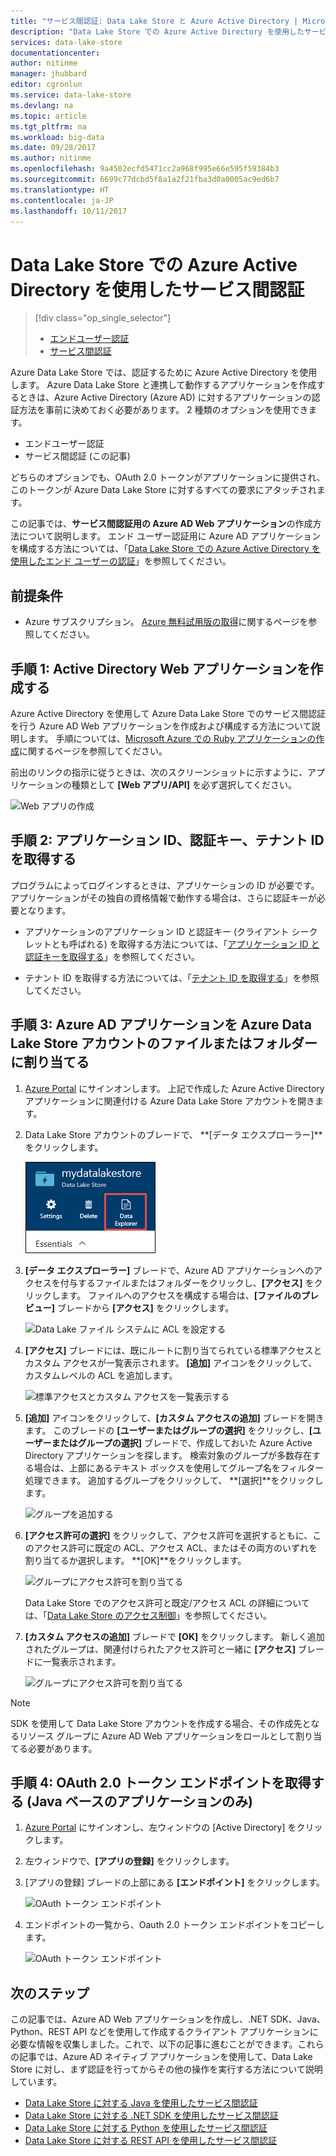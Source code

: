 ```yaml
---
title: "サービス間認証: Data Lake Store と Azure Active Directory | Microsoft Docs"
description: "Data Lake Store での Azure Active Directory を使用したサービス間認証を行う方法について説明します"
services: data-lake-store
documentationcenter: 
author: nitinme
manager: jhubbard
editor: cgronlun
ms.service: data-lake-store
ms.devlang: na
ms.topic: article
ms.tgt_pltfrm: na
ms.workload: big-data
ms.date: 09/28/2017
ms.author: nitinme
ms.openlocfilehash: 9a4502ecfd5471cc2a968f995e66e595f59384b3
ms.sourcegitcommit: 6699c77dcbd5f8a1a2f21fba3d0a0005ac9ed6b7
ms.translationtype: HT
ms.contentlocale: ja-JP
ms.lasthandoff: 10/11/2017
---
```

# <a name="service-to-service-authentication-with-data-lake-store-using-azure-active-directory"></a>Data Lake Store での Azure Active Directory を使用したサービス間認証
> [!div class="op_single_selector"]
> * [エンドユーザー認証](data-lake-store-end-user-authenticate-using-active-directory.md)
> * [サービス間認証](data-lake-store-service-to-service-authenticate-using-active-directory.md)
> 
>  

Azure Data Lake Store では、認証するために Azure Active Directory を使用します。 Azure Data Lake Store と連携して動作するアプリケーションを作成するときは、Azure Active Directory (Azure AD) に対するアプリケーションの認証方法を事前に決めておく必要があります。 2 種類のオプションを使用できます。

* エンドユーザー認証 
* サービス間認証 (この記事) 

どちらのオプションでも、OAuth 2.0 トークンがアプリケーションに提供され、このトークンが Azure Data Lake Store に対するすべての要求にアタッチされます。

この記事では、**サービス間認証用の Azure AD Web アプリケーション**の作成方法について説明します。 エンド ユーザー認証用に Azure AD アプリケーションを構成する方法については、「[Data Lake Store での Azure Active Directory を使用したエンド ユーザーの認証](data-lake-store-end-user-authenticate-using-active-directory.md)」を参照してください。

## <a name="prerequisites"></a>前提条件
* Azure サブスクリプション。 [Azure 無料試用版の取得](https://azure.microsoft.com/pricing/free-trial/)に関するページを参照してください。

## <a name="step-1-create-an-active-directory-web-application"></a>手順 1: Active Directory Web アプリケーションを作成する

Azure Active Directory を使用して Azure Data Lake Store でのサービス間認証を行う Azure AD Web アプリケーションを作成および構成する方法について説明します。 手順については、[Microsoft Azure での Ruby アプリケーションの作成](../azure-resource-manager/resource-group-create-service-principal-portal.md)に関するページを参照してください。

前出のリンクの指示に従うときは、次のスクリーンショットに示すように、アプリケーションの種類として **[Web アプリ/API]** を必ず選択してください。

![Web アプリの作成](./media/data-lake-store-authenticate-using-active-directory/azure-active-directory-create-web-app.png "Web アプリの作成")

## <a name="step-2-get-application-id-authentication-key-and-tenant-id"></a>手順 2: アプリケーション ID、認証キー、テナント ID を取得する
プログラムによってログインするときは、アプリケーションの ID が必要です。 アプリケーションがその独自の資格情報で動作する場合は、さらに認証キーが必要となります。

* アプリケーションのアプリケーション ID と認証キー (クライアント シークレットとも呼ばれる) を取得する方法については、「[アプリケーション ID と認証キーを取得する](../azure-resource-manager/resource-group-create-service-principal-portal.md#get-application-id-and-authentication-key)」を参照してください。

* テナント ID を取得する方法については、「[テナント ID を取得する](../azure-resource-manager/resource-group-create-service-principal-portal.md#get-tenant-id)」を参照してください。

## <a name="step-3-assign-the-azure-ad-application-to-the-azure-data-lake-store-account-file-or-folder"></a>手順 3: Azure AD アプリケーションを Azure Data Lake Store アカウントのファイルまたはフォルダーに割り当てる


1. [Azure Portal](https://portal.azure.com) にサインオンします。 上記で作成した Azure Active Directory アプリケーションに関連付ける Azure Data Lake Store アカウントを開きます。
2. Data Lake Store アカウントのブレードで、 **[データ エクスプローラー]**をクリックします。
   
    ![Data Lake Store アカウントにディレクトリを作成する](./media/data-lake-store-authenticate-using-active-directory/adl.start.data.explorer.png "Data Lake Store アカウントにディレクトリを作成する")
3. **[データ エクスプローラー]** ブレードで、Azure AD アプリケーションへのアクセスを付与するファイルまたはフォルダーをクリックし、**[アクセス]** をクリックします。 ファイルへのアクセスを構成する場合は、**[ファイルのプレビュー]** ブレードから **[アクセス]** をクリックします。
   
    ![Data Lake ファイル システムに ACL を設定する](./media/data-lake-store-authenticate-using-active-directory/adl.acl.1.png "Data Lake ファイル システムに ACL を設定する")
4. **[アクセス]** ブレードには、既にルートに割り当てられている標準アクセスとカスタム アクセスが一覧表示されます。 **[追加]** アイコンをクリックして、カスタムレベルの ACL を追加します。
   
    ![標準アクセスとカスタム アクセスを一覧表示する](./media/data-lake-store-authenticate-using-active-directory/adl.acl.2.png "標準アクセスとカスタム アクセスを一覧表示する")
5. **[追加]** アイコンをクリックして、**[カスタム アクセスの追加]** ブレードを開きます。 このブレードの **[ユーザーまたはグループの選択]** をクリックし、**[ユーザーまたはグループの選択]** ブレードで、作成しておいた Azure Active Directory アプリケーションを探します。 検索対象のグループが多数存在する場合は、上部にあるテキスト ボックスを使用してグループ名をフィルター処理できます。 追加するグループをクリックして、 **[選択]**をクリックします。
   
    ![グループを追加する](./media/data-lake-store-authenticate-using-active-directory/adl.acl.3.png "グループを追加する")
6. **[アクセス許可の選択]** をクリックして、アクセス許可を選択するともに、このアクセス許可に既定の ACL、アクセス ACL、またはその両方のいずれを割り当てるか選択します。 **[OK]**をクリックします。
   
    ![グループにアクセス許可を割り当てる](./media/data-lake-store-authenticate-using-active-directory/adl.acl.4.png "グループにアクセス許可を割り当てる")
   
    Data Lake Store でのアクセス許可と既定/アクセス ACL の詳細については、「[Data Lake Store のアクセス制御](data-lake-store-access-control.md)」を参照してください。
7. **[カスタム アクセスの追加]** ブレードで **[OK]** をクリックします。 新しく追加されたグループは、関連付けられたアクセス許可と一緒に **[アクセス]** ブレードに一覧表示されます。
   
    ![グループにアクセス許可を割り当てる](./media/data-lake-store-authenticate-using-active-directory/adl.acl.5.png "グループにアクセス許可を割り当てる")

> [!NOTE]
> SDK を使用して Data Lake Store アカウントを作成する場合、その作成先となるリソース グループに Azure AD Web アプリケーションをロールとして割り当てる必要があります。
> 
>

## <a name="step-4-get-the-oauth-20-token-endpoint-only-for-java-based-applications"></a>手順 4: OAuth 2.0 トークン エンドポイントを取得する (Java ベースのアプリケーションのみ)

1. [Azure Portal](https://portal.azure.com) にサインオンし、左ウィンドウの [Active Directory] をクリックします。

2. 左ウィンドウで、**[アプリの登録]** をクリックします。

3. [アプリの登録] ブレードの上部にある **[エンドポイント]** をクリックします。

    ![OAuth トークン エンドポイント](./media/data-lake-store-authenticate-using-active-directory/oauth-token-endpoint.png "OAuth トークン エンドポイント")

4. エンドポイントの一覧から、Oauth 2.0 トークン エンドポイントをコピーします。

    ![OAuth トークン エンドポイント](./media/data-lake-store-authenticate-using-active-directory/oauth-token-endpoint-1.png "OAuth トークン エンドポイント")   

## <a name="next-steps"></a>次のステップ
この記事では、Azure AD Web アプリケーションを作成し、.NET SDK、Java、Python、REST API などを使用して作成するクライアント アプリケーションに必要な情報を収集しました。これで、以下の記事に進むことができます。これらの記事では、Azure AD ネイティブ アプリケーションを使用して、Data Lake Store に対し、まず認証を行ってからその他の操作を実行する方法について説明しています。

* [Data Lake Store に対する Java を使用したサービス間認証](data-lake-store-service-to-service-authenticate-java.md)
* [Data Lake Store に対する .NET SDK を使用したサービス間認証](data-lake-store-service-to-service-authenticate-net-sdk.md)
* [Data Lake Store に対する Python を使用したサービス間認証](data-lake-store-service-to-service-authenticate-python.md)
* [Data Lake Store に対する REST API を使用したサービス間認証](data-lake-store-service-to-service-authenticate-rest-api.md)



